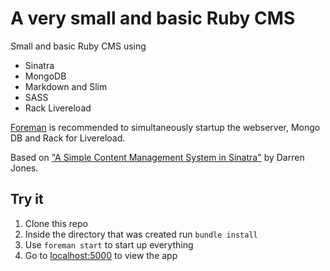 # A very small and basic Ruby CMS

Small and basic Ruby CMS using
- Sinatra
- MongoDB
- Markdown and Slim
- SASS
- Rack Livereload 

[Foreman](https://github.com/ddollar/foreman) is recommended to simultaneously startup the webserver, Mongo DB and Rack for Livereload.

Based on ["A Simple Content Management System in Sinatra"](http://www.sitepoint.com/a-simple-content-management-system-in-sinatra/) by Darren Jones.


## Try it

1. Clone this repo
2. Inside the directory that was created run `bundle install`
3. Use `foreman start` to start up everything
4. Go to [localhost:5000](http://localhost:5000) to view the app
